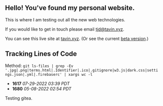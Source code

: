## Hello! You've found my personal website.

This is where I am testing out all the new web technologies.

If you would like to get in touch please email [tjd@tavin.xyz](mailto:tjd@tavin.xyz).

You can see this live site at [tavin.xyz](https://tavin.xyz). (Or see the current [beta version](https://beta.tavin.xyz).)

## Tracking Lines of Code

Method: `git ls-files | grep -Ev '.jpg|.png|terms.html|.Identifier|.ico|.gitignore|w3.js|dark.css|settings.json|.yml|.firebaserc' | xargs wc -l`

- **1617** _07-29-2022 03:39 PDT_
- **1680** _05-08-2022 02:54 PDT_

Testing gitea.